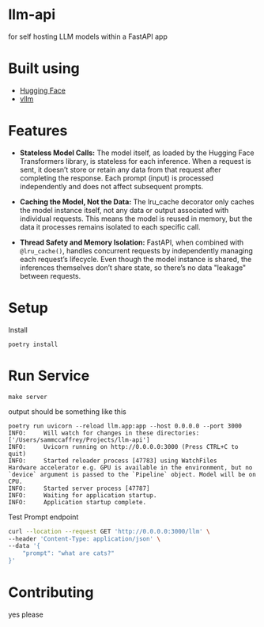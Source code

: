 # llm-api
for self hosting LLM models within a FastAPI app

# Built using

- [Hugging Face](https://huggingface.co/)
- [vllm](https://github.com/vllm-project/vllm)

# Features
- **Stateless Model Calls:** The model itself, as loaded by the Hugging Face Transformers library, is stateless for each inference. When a request is sent, it doesn’t store or retain any data from that request after completing the response. Each prompt (input) is processed independently and does not affect subsequent prompts.

- **Caching the Model, Not the Data:** The lru_cache decorator only caches the model instance itself, not any data or output associated with individual requests. This means the model is reused in memory, but the data it processes remains isolated to each specific call.

- **Thread Safety and Memory Isolation:** FastAPI, when combined with `@lru_cache()`, handles concurrent requests by independently managing each request’s lifecycle. Even though the model instance is shared, the inferences themselves don’t share state, so there’s no data "leakage" between requests. 

# Setup

Install

```
poetry install
```

# Run Service
```
make server
```
output should be something like this
```
poetry run uvicorn --reload llm.app:app --host 0.0.0.0 --port 3000
INFO:     Will watch for changes in these directories: ['/Users/sammccaffrey/Projects/llm-api']
INFO:     Uvicorn running on http://0.0.0.0:3000 (Press CTRL+C to quit)
INFO:     Started reloader process [47783] using WatchFiles
Hardware accelerator e.g. GPU is available in the environment, but no `device` argument is passed to the `Pipeline` object. Model will be on CPU.
INFO:     Started server process [47787]
INFO:     Waiting for application startup.
INFO:     Application startup complete.

```

Test Prompt endpoint
```sh
curl --location --request GET 'http://0.0.0.0:3000/llm' \
--header 'Content-Type: application/json' \
--data '{
    "prompt": "what are cats?"
}'
```

# Contributing
yes please
